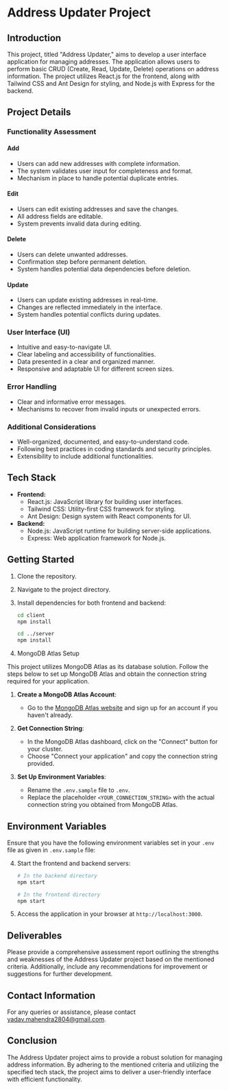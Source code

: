 # Address Updater Project

## Introduction

This project, titled "Address Updater," aims to develop a user interface application for managing addresses. The application allows users to perform basic CRUD (Create, Read, Update, Delete) operations on address information. The project utilizes React.js for the frontend, along with Tailwind CSS and Ant Design for styling, and Node.js with Express for the backend.

## Project Details

### Functionality Assessment

#### Add

- Users can add new addresses with complete information.
- The system validates user input for completeness and format.
- Mechanism in place to handle potential duplicate entries.

#### Edit

- Users can edit existing addresses and save the changes.
- All address fields are editable.
- System prevents invalid data during editing.

#### Delete

- Users can delete unwanted addresses.
- Confirmation step before permanent deletion.
- System handles potential data dependencies before deletion.

#### Update

- Users can update existing addresses in real-time.
- Changes are reflected immediately in the interface.
- System handles potential conflicts during updates.

### User Interface (UI)

- Intuitive and easy-to-navigate UI.
- Clear labeling and accessibility of functionalities.
- Data presented in a clear and organized manner.
- Responsive and adaptable UI for different screen sizes.

### Error Handling

- Clear and informative error messages.
- Mechanisms to recover from invalid inputs or unexpected errors.

### Additional Considerations

- Well-organized, documented, and easy-to-understand code.
- Following best practices in coding standards and security principles.
- Extensibility to include additional functionalities.

## Tech Stack

- **Frontend:**
  - React.js: JavaScript library for building user interfaces.
  - Tailwind CSS: Utility-first CSS framework for styling.
  - Ant Design: Design system with React components for UI.
- **Backend:**
  - Node.js: JavaScript runtime for building server-side applications.
  - Express: Web application framework for Node.js.

## Getting Started

1. Clone the repository.
2. Navigate to the project directory.
3. Install dependencies for both frontend and backend:

   ```bash
   cd client
   npm install

   cd ../server
   npm install
   ```

4. MongoDB Atlas Setup

This project utilizes MongoDB Atlas as its database solution. Follow the steps below to set up MongoDB Atlas and obtain the connection string required for your application.

1. **Create a MongoDB Atlas Account**:


    - Go to the [MongoDB Atlas website](https://www.mongodb.com/cloud/atlas) and sign up for an account if you haven't already.

2. **Get Connection String**:


    - In the MongoDB Atlas dashboard, click on the "Connect" button for your cluster.
    - Choose "Connect your application" and copy the connection string provided.

3. **Set Up Environment Variables**:


    - Rename the `.env.sample` file to `.env`.
    - Replace the placeholder `<YOUR_CONNECTION_STRING>` with the actual connection string you obtained from MongoDB Atlas.

## Environment Variables

Ensure that you have the following environment variables set in your `.env` file as given in `.env.sample` file:

4. Start the frontend and backend servers:

   ```bash
   # In the backend directory
   npm start

   # In the frontend directory
   npm start
   ```

5. Access the application in your browser at `http://localhost:3000`.

## Deliverables

Please provide a comprehensive assessment report outlining the strengths and weaknesses of the Address Updater project based on the mentioned criteria. Additionally, include any recommendations for improvement or suggestions for further development.

## Contact Information

For any queries or assistance, please contact yadav.mahendra2804@gmail.com.

## Conclusion

The Address Updater project aims to provide a robust solution for managing address information. By adhering to the mentioned criteria and utilizing the specified tech stack, the project aims to deliver a user-friendly interface with efficient functionality.
